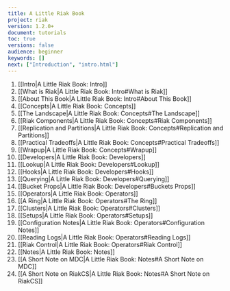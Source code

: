 ```yaml
---
title: A Little Riak Book
project: riak
version: 1.2.0+
document: tutorials
toc: true
versions: false
audience: beginner
keywords: []
next: ["Introduction", "intro.html"]
---
```


1. [[Intro|A Little Riak Book: Intro]]
  1. [[What is Riak|A Little Riak Book: Intro#What is Riak]]
  1. [[About This Book|A Little Riak Book: Intro#About This Book]]
1. [[Concepts|A Little Riak Book: Concepts]]
  1. [[The Landscape|A Little Riak Book: Concepts#The Landscape]]
  1. [[Riak Components|A Little Riak Book: Concepts#Riak Components]]
  1. [[Replication and Partitions|A Little Riak Book: Concepts#Replication and Partitions]]
  1. [[Practical Tradeoffs|A Little Riak Book: Concepts#Practical Tradeoffs]]
  1. [[Wrapup|A Little Riak Book: Concepts#Wrapup]]
1. [[Developers|A Little Riak Book: Developers]]
  1. [[Lookup|A Little Riak Book: Developers#Lookup]]
  1. [[Hooks|A Little Riak Book: Developers#Hooks]]
  1. [[Querying|A Little Riak Book: Developers#Querying]]
  1. [[Bucket Props|A Little Riak Book: Developers#Buckets Props]]
1. [[Operators|A Little Riak Book: Operators]]
  1. [[A Ring|A Little Riak Book: Operators#The Ring]]
  1. [[Clusters|A Little Riak Book: Operators#Clusters]]
  1. [[Setups|A Little Riak Book: Operators#Setups]]
  1. [[Configuration Notes|A Little Riak Book: Operators#Configuration Notes]]
  1. [[Reading Logs|A Little Riak Book: Operators#Reading Logs]]
  1. [[Riak Control|A Little Riak Book: Operators#Riak Control]]
1. [[Notes|A Little Riak Book: Notes]]
  1. [[A Short Note on MDC|A Little Riak Book: Notes#A Short Note on MDC]]
  1. [[A Short Note on RiakCS|A Little Riak Book: Notes#A Short Note on RiakCS]]
